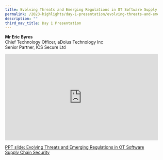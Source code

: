 ```yaml
---
title: Evolving Threats and Emerging Regulations in OT Software Supply Chain Security
permalink: /2023-highlights/day-1-presentation/evolving-threats-and-emerging-regulations/
description: ""
third_nav_title: Day 1 Presentation
---
```

<b>Mr Eric Byres</b><br>
Chief Technology Officer, aDolus Technology Inc<br>Senior Partner, ICS Secure Ltd

<div class="video-container">
<iframe width="853" height="315" src="https://www.youtube.com/embed/Jj-SH0K2FLI?si=OZx1ii-phScMOdNY" frameborder="0" allow="accelerometer; autoplay; encrypted-media; gyroscope; picture-in-picture" allowfullscreen=""></iframe></div>


[PPT slide: Evolving Threats and Emerging Regulations in OT Software Supply Chain Security](/files/otcep%202023%20material/02%20evolving%20threats%20and%20emerging%20regulations.pdf)





<style type="text/css"> 
	    .video-container {
      position: relative;
      padding-bottom: 56.25%; /* 16:9 */
      height: 0;
    }
    .video-container iframe {
      position: absolute;
      top: 0;
      left: 0;
      width: 100%;
      height: 100%;
    }
	</style>